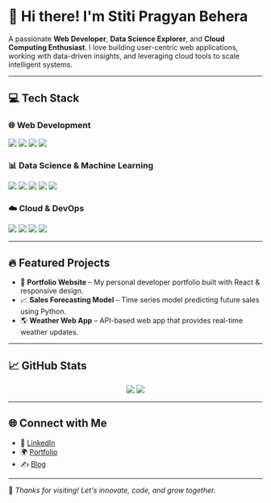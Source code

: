 # 👋 Hi there! I'm Stiti Pragyan Behera

A passionate **Web Developer**, **Data Science Explorer**, and **Cloud Computing Enthusiast**. I love building user-centric web applications, working with data-driven insights, and leveraging cloud tools to scale intelligent systems.

---

## 💻 Tech Stack

### 🌐 Web Development
<p align="left">
  <img src="https://img.shields.io/badge/HTML5-E34F26?style=for-the-badge&logo=html5&logoColor=white" />
  <img src="https://img.shields.io/badge/CSS3-1572B6?style=for-the-badge&logo=css3&logoColor=white" />
  <img src="https://img.shields.io/badge/JavaScript-F7DF1E?style=for-the-badge&logo=javascript&logoColor=black" />
  <img src="https://img.shields.io/badge/React-20232A?style=for-the-badge&logo=react&logoColor=61DAFB" />
</p>

### 📊 Data Science & Machine Learning
<p align="left">
  <img src="https://img.shields.io/badge/Python-3776AB?style=for-the-badge&logo=python&logoColor=white" />
  <img src="https://img.shields.io/badge/Pandas-150458?style=for-the-badge&logo=pandas&logoColor=white" />
  <img src="https://img.shields.io/badge/NumPy-013243?style=for-the-badge&logo=numpy&logoColor=white" />
  <img src="https://img.shields.io/badge/Matplotlib-11557C?style=for-the-badge&logo=plotly&logoColor=white" />
  <img src="https://img.shields.io/badge/Scikit--Learn-F7931E?style=for-the-badge&logo=scikit-learn&logoColor=white" />
</p>

### ☁️ Cloud & DevOps
<p align="left">
  <img src="https://img.shields.io/badge/AWS-232F3E?style=for-the-badge&logo=amazon-aws&logoColor=white" />
  <img src="https://img.shields.io/badge/GCP-4285F4?style=for-the-badge&logo=google-cloud&logoColor=white" />
  <img src="https://img.shields.io/badge/Azure-0078D4?style=for-the-badge&logo=microsoft-azure&logoColor=white" />
  <img src="https://img.shields.io/badge/Docker-2496ED?style=for-the-badge&logo=docker&logoColor=white" />
</p>

---

## 🔥 Featured Projects
- 💬 **Portfolio Website** – My personal developer portfolio built with React & responsive design.
- 📈 **Sales Forecasting Model** – Time series model predicting future sales using Python.
- 🌎 **Weather Web App** – API-based web app that provides real-time weather updates.

---

## 📈 GitHub Stats
<p align="center">
  <img src="https://github-readme-stats.vercel.app/api?username=stitipragyanbehera&show_icons=true&theme=tokyonight" />
  <img src="https://github-readme-stats.vercel.app/api/top-langs/?username=stitipragyanbehera&layout=compact&theme=tokyonight" />
</p>

---

## 🌐 Connect with Me
- 💼 [LinkedIn](https://www.linkedin.com/in/stitipragyan-behera)
- 🌍 [Portfolio](https://stitipragyanbehera.me-portfolio.com)
- ✍️ [Blog](https://medium.com/@stitipragyan-behera)

---

🌟 *Thanks for visiting! Let's innovate, code, and grow together.*
